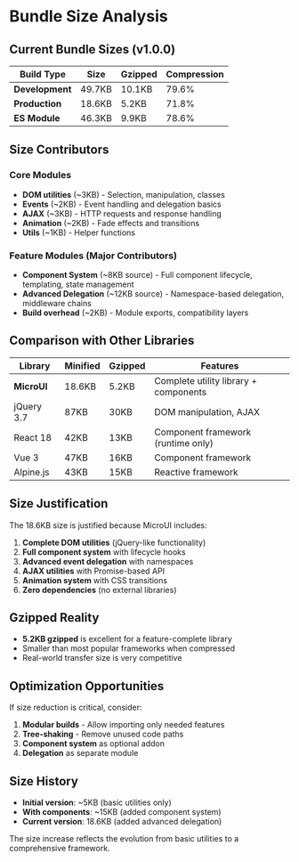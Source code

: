 # Bundle Size Analysis

## Current Bundle Sizes (v1.0.0)

| Build Type | Size | Gzipped | Compression |
|------------|------|---------|-------------|
| **Development** | 49.7KB | 10.1KB | 79.6% |
| **Production** | 18.6KB | 5.2KB | 71.8% |
| **ES Module** | 46.3KB | 9.9KB | 78.6% |

## Size Contributors

### Core Modules
- **DOM utilities** (~3KB) - Selection, manipulation, classes
- **Events** (~2KB) - Event handling and delegation basics
- **AJAX** (~3KB) - HTTP requests and response handling
- **Animation** (~2KB) - Fade effects and transitions
- **Utils** (~1KB) - Helper functions

### Feature Modules (Major Contributors)
- **Component System** (~8KB source) - Full component lifecycle, templating, state management
- **Advanced Delegation** (~12KB source) - Namespace-based delegation, middleware chains
- **Build overhead** (~2KB) - Module exports, compatibility layers

## Comparison with Other Libraries

| Library | Minified | Gzipped | Features |
|---------|----------|---------|----------|
| **MicroUI** | 18.6KB | 5.2KB | Complete utility library + components |
| jQuery 3.7 | 87KB | 30KB | DOM manipulation, AJAX |
| React 18 | 42KB | 13KB | Component framework (runtime only) |
| Vue 3 | 47KB | 16KB | Component framework |
| Alpine.js | 43KB | 15KB | Reactive framework |

## Size Justification

The 18.6KB size is justified because MicroUI includes:

1. **Complete DOM utilities** (jQuery-like functionality)
2. **Full component system** with lifecycle hooks
3. **Advanced event delegation** with namespaces
4. **AJAX utilities** with Promise-based API
5. **Animation system** with CSS transitions
6. **Zero dependencies** (no external libraries)

## Gzipped Reality

- **5.2KB gzipped** is excellent for a feature-complete library
- Smaller than most popular frameworks when compressed
- Real-world transfer size is very competitive

## Optimization Opportunities

If size reduction is critical, consider:

1. **Modular builds** - Allow importing only needed features
2. **Tree-shaking** - Remove unused code paths
3. **Component system** as optional addon
4. **Delegation** as separate module

## Size History

- **Initial version**: ~5KB (basic utilities only)
- **With components**: ~15KB (added component system)
- **Current version**: 18.6KB (added advanced delegation)

The size increase reflects the evolution from basic utilities to a comprehensive framework.
